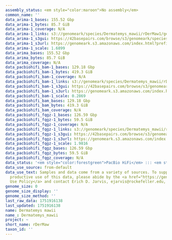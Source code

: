 ```yaml
---
assembly_status: <em style="color:maroon">No assembly</em>
common_name: ''
data_arima-1_bases: 155.52 Gbp
data_arima-1_bytes: 85.7 GiB
data_arima-1_coverage: N/A
data_arima-1_links: s3://genomeark/species/Dermatemys_mawii/rDerMaw1/genomic_data/arima/<br>
data_arima-1_s3gui: https://42basepairs.com/browse/s3/genomeark/species/Dermatemys_mawii/rDerMaw1/genomic_data/arima/
data_arima-1_s3url: https://genomeark.s3.amazonaws.com/index.html?prefix=species/Dermatemys_mawii/rDerMaw1/genomic_data/arima/
data_arima-1_scale: 1.6899
data_arima_bases: 155.52 Gbp
data_arima_bytes: 85.7 GiB
data_arima_coverage: N/A
data_pacbiohifi_bam-1_bases: 129.18 Gbp
data_pacbiohifi_bam-1_bytes: 419.3 GiB
data_pacbiohifi_bam-1_coverage: N/A
data_pacbiohifi_bam-1_links: s3://genomeark/species/Dermatemys_mawii/rDerMaw1/genomic_data/pacbio_hifi/<br>
data_pacbiohifi_bam-1_s3gui: https://42basepairs.com/browse/s3/genomeark/species/Dermatemys_mawii/rDerMaw1/genomic_data/pacbio_hifi/
data_pacbiohifi_bam-1_s3url: https://genomeark.s3.amazonaws.com/index.html?prefix=species/Dermatemys_mawii/rDerMaw1/genomic_data/pacbio_hifi/
data_pacbiohifi_bam-1_scale: 0.2869
data_pacbiohifi_bam_bases: 129.18 Gbp
data_pacbiohifi_bam_bytes: 419.3 GiB
data_pacbiohifi_bam_coverage: N/A
data_pacbiohifi_fqgz-1_bases: 126.59 Gbp
data_pacbiohifi_fqgz-1_bytes: 59.5 GiB
data_pacbiohifi_fqgz-1_coverage: N/A
data_pacbiohifi_fqgz-1_links: s3://genomeark/species/Dermatemys_mawii/rDerMaw1/genomic_data/pacbio_hifi/<br>
data_pacbiohifi_fqgz-1_s3gui: https://42basepairs.com/browse/s3/genomeark/species/Dermatemys_mawii/rDerMaw1/genomic_data/pacbio_hifi/
data_pacbiohifi_fqgz-1_s3url: https://genomeark.s3.amazonaws.com/index.html?prefix=species/Dermatemys_mawii/rDerMaw1/genomic_data/pacbio_hifi/
data_pacbiohifi_fqgz-1_scale: 1.9816
data_pacbiohifi_fqgz_bases: 126.59 Gbp
data_pacbiohifi_fqgz_bytes: 59.5 GiB
data_pacbiohifi_fqgz_coverage: N/A
data_status: '<em style="color:forestgreen">PacBio HiFi</em> ::: <em style="color:forestgreen">Arima</em>'
data_use_source: from-default
data_use_text: Samples and data come from a variety of sources. To support fair and
  productive use of this data, please abide by the <a href="https://genome10k.soe.ucsc.edu/data-use-policies/">Data
  Use Policy</a> and contact Erich D. Jarvis, ejarvis@rockefeller.edu, with any questions.
genome_size: 0
genome_size_display: ''
genome_size_method: ''
last_raw_data: 1751916138
last_updated: 1751916138
name: Dermatemys mawii
name_: Dermatemys_mawii
project: ~
short_name: rDerMaw
taxon_id: ''
---
```

